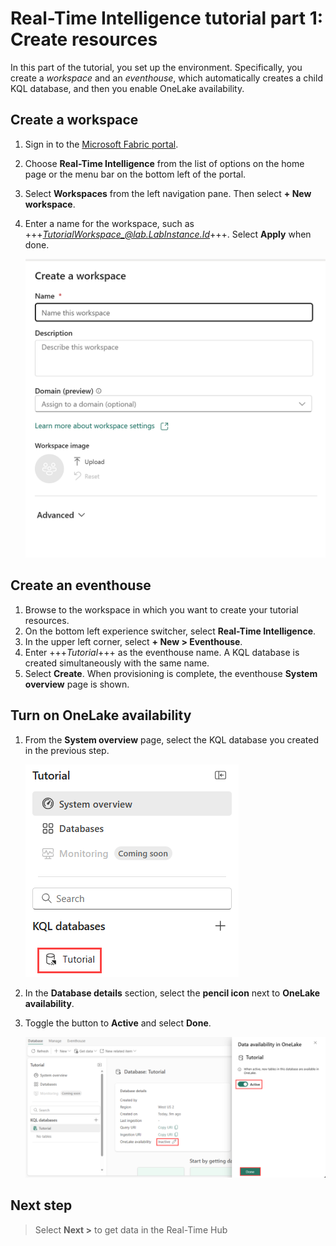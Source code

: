 # Real-Time Intelligence tutorial part 1: Create resources

In this part of the tutorial, you set up the environment. Specifically, you create a *workspace* and an *eventhouse*, which automatically creates a child KQL database, and then you enable OneLake availability.

## Create a workspace
1. Sign in to the [Microsoft Fabric portal](https://fabric.microsoft.com).
2. Choose **Real-Time Intelligence** from the list of options on the home page or the menu bar on the bottom left of the portal.
3. Select **Workspaces** from the left navigation pane. Then select **+ New workspace**.
4. Enter a name for the workspace, such as +++*TutorialWorkspace_@lab.LabInstance.Id*+++. Select **Apply** when done.

    ![Screenshot showing how to create a new workspace in Real-Time Intelligence.](media/create-workspace-side-pane.png)

## Create an eventhouse

1. Browse to the workspace in which you want to create your tutorial resources.
2. On the bottom left experience switcher, select **Real-Time Intelligence**.
3. In the upper left corner, select **+ New > Eventhouse**.
4. Enter +++*Tutorial*+++ as the eventhouse name. A KQL database is created simultaneously with the same name.
5. Select **Create**. When provisioning is complete, the eventhouse **System overview** page is shown.

## Turn on OneLake availability

1. From the **System overview** page, select the KQL database you created in the previous step.

    ![Screnshot of the System overview for new eventhouse with Tutorial database selected and highlighted with a red box.](media/select-tutorial-database.png)

2. In the **Database details** section, select the **pencil icon** next to **OneLake availability**.
3. Toggle the button to **Active** and select **Done**.

    ![Screenshot showing how to turn on OneLake availability.](media/one-lake-availability.png)


## Next step

> Select **Next >** to get data in the Real-Time Hub
